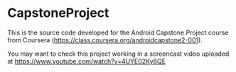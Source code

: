 # CapstoneProject

This is the source code developed for the Android Capstone Project course from Coursera (https://class.coursera.org/androidcapstone2-001).

You may want to check this project working in a screencast video uploaded at https://www.youtube.com/watch?v=4UYE02Ky8QE
